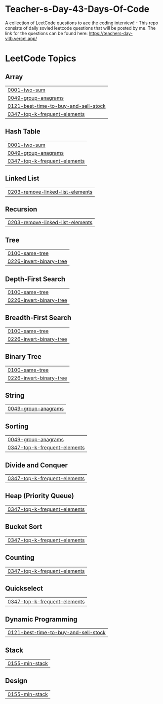 # Teacher-s-Day-43-Days-Of-Code
A collection of LeetCode questions to ace the coding interview! - This repo consists of daily sovled leetcode questions that will be posted by me. The link for the questions can be found here: https://teachers-day-vitb.vercel.app/

<!---LeetCode Topics Start-->
# LeetCode Topics
## Array
|  |
| ------- |
| [0001-two-sum](https://github.com/aditya18177/Teacher-s-Day-43-Days-Of-Code/tree/master/0001-two-sum) |
| [0049-group-anagrams](https://github.com/aditya18177/Teacher-s-Day-43-Days-Of-Code/tree/master/0049-group-anagrams) |
| [0121-best-time-to-buy-and-sell-stock](https://github.com/aditya18177/Teacher-s-Day-43-Days-Of-Code/tree/master/0121-best-time-to-buy-and-sell-stock) |
| [0347-top-k-frequent-elements](https://github.com/aditya18177/Teacher-s-Day-43-Days-Of-Code/tree/master/0347-top-k-frequent-elements) |
## Hash Table
|  |
| ------- |
| [0001-two-sum](https://github.com/aditya18177/Teacher-s-Day-43-Days-Of-Code/tree/master/0001-two-sum) |
| [0049-group-anagrams](https://github.com/aditya18177/Teacher-s-Day-43-Days-Of-Code/tree/master/0049-group-anagrams) |
| [0347-top-k-frequent-elements](https://github.com/aditya18177/Teacher-s-Day-43-Days-Of-Code/tree/master/0347-top-k-frequent-elements) |
## Linked List
|  |
| ------- |
| [0203-remove-linked-list-elements](https://github.com/aditya18177/Teacher-s-Day-43-Days-Of-Code/tree/master/0203-remove-linked-list-elements) |
## Recursion
|  |
| ------- |
| [0203-remove-linked-list-elements](https://github.com/aditya18177/Teacher-s-Day-43-Days-Of-Code/tree/master/0203-remove-linked-list-elements) |
## Tree
|  |
| ------- |
| [0100-same-tree](https://github.com/aditya18177/Teacher-s-Day-43-Days-Of-Code/tree/master/0100-same-tree) |
| [0226-invert-binary-tree](https://github.com/aditya18177/Teacher-s-Day-43-Days-Of-Code/tree/master/0226-invert-binary-tree) |
## Depth-First Search
|  |
| ------- |
| [0100-same-tree](https://github.com/aditya18177/Teacher-s-Day-43-Days-Of-Code/tree/master/0100-same-tree) |
| [0226-invert-binary-tree](https://github.com/aditya18177/Teacher-s-Day-43-Days-Of-Code/tree/master/0226-invert-binary-tree) |
## Breadth-First Search
|  |
| ------- |
| [0100-same-tree](https://github.com/aditya18177/Teacher-s-Day-43-Days-Of-Code/tree/master/0100-same-tree) |
| [0226-invert-binary-tree](https://github.com/aditya18177/Teacher-s-Day-43-Days-Of-Code/tree/master/0226-invert-binary-tree) |
## Binary Tree
|  |
| ------- |
| [0100-same-tree](https://github.com/aditya18177/Teacher-s-Day-43-Days-Of-Code/tree/master/0100-same-tree) |
| [0226-invert-binary-tree](https://github.com/aditya18177/Teacher-s-Day-43-Days-Of-Code/tree/master/0226-invert-binary-tree) |
## String
|  |
| ------- |
| [0049-group-anagrams](https://github.com/aditya18177/Teacher-s-Day-43-Days-Of-Code/tree/master/0049-group-anagrams) |
## Sorting
|  |
| ------- |
| [0049-group-anagrams](https://github.com/aditya18177/Teacher-s-Day-43-Days-Of-Code/tree/master/0049-group-anagrams) |
| [0347-top-k-frequent-elements](https://github.com/aditya18177/Teacher-s-Day-43-Days-Of-Code/tree/master/0347-top-k-frequent-elements) |
## Divide and Conquer
|  |
| ------- |
| [0347-top-k-frequent-elements](https://github.com/aditya18177/Teacher-s-Day-43-Days-Of-Code/tree/master/0347-top-k-frequent-elements) |
## Heap (Priority Queue)
|  |
| ------- |
| [0347-top-k-frequent-elements](https://github.com/aditya18177/Teacher-s-Day-43-Days-Of-Code/tree/master/0347-top-k-frequent-elements) |
## Bucket Sort
|  |
| ------- |
| [0347-top-k-frequent-elements](https://github.com/aditya18177/Teacher-s-Day-43-Days-Of-Code/tree/master/0347-top-k-frequent-elements) |
## Counting
|  |
| ------- |
| [0347-top-k-frequent-elements](https://github.com/aditya18177/Teacher-s-Day-43-Days-Of-Code/tree/master/0347-top-k-frequent-elements) |
## Quickselect
|  |
| ------- |
| [0347-top-k-frequent-elements](https://github.com/aditya18177/Teacher-s-Day-43-Days-Of-Code/tree/master/0347-top-k-frequent-elements) |
## Dynamic Programming
|  |
| ------- |
| [0121-best-time-to-buy-and-sell-stock](https://github.com/aditya18177/Teacher-s-Day-43-Days-Of-Code/tree/master/0121-best-time-to-buy-and-sell-stock) |
## Stack
|  |
| ------- |
| [0155-min-stack](https://github.com/aditya18177/Teacher-s-Day-43-Days-Of-Code/tree/master/0155-min-stack) |
## Design
|  |
| ------- |
| [0155-min-stack](https://github.com/aditya18177/Teacher-s-Day-43-Days-Of-Code/tree/master/0155-min-stack) |
<!---LeetCode Topics End-->
